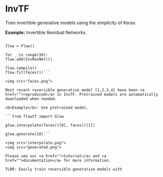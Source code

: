 # InvTF
Train invertible generative models using the simplicity of Keras.

<b>Example:</b> Invertible Residual Networks.  

```from invtf import Flow, InvResNet, faces

flow = Flow()

for _ in range(10): 
flow.add(InvResNet())

flow.compile()
flow.fit(faces())```

<img src="faces.png">

Most recent reversible generative model [1,2,3,4] have been <a href="">reproduced</a> in InvTF. Pretrained models are automatically downloaded when needed.

<b>Example</b>: Use pretrained model.

```from flowtf import Glow

glow.interpolate(faces()[0], faces()[1])

glow.generate(10)```

<img src="interpolate.png">
<img src="generated.png">

Please see our <a href="">tutorial</a> and <a href="">documentation</a> for more information. 

TLDR: Easily train reversible generative models with 
